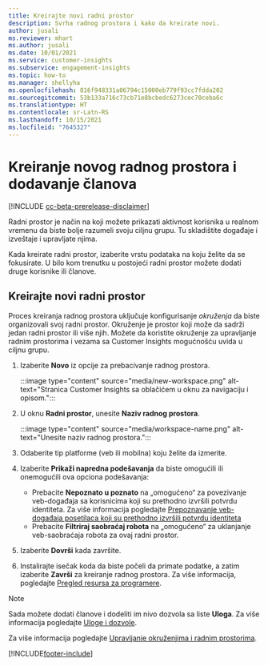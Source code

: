 ```yaml
---
title: Kreirajte novi radni prostor
description: Svrha radnog prostora i kako da kreirate novi.
author: jusali
ms.reviewer: mhart
ms.author: jusali
ms.date: 10/01/2021
ms.service: customer-insights
ms.subservice: engagement-insights
ms.topic: how-to
ms.manager: shellyha
ms.openlocfilehash: 816f948331a06794c15000eb779f93cc7fdda202
ms.sourcegitcommit: 53b133a716c73cb71e8bcbedc6273cec70ceba6c
ms.translationtype: HT
ms.contentlocale: sr-Latn-RS
ms.lasthandoff: 10/15/2021
ms.locfileid: "7645327"
---
```

# <a name="create-a-new-workspace-and-add-members"></a>Kreiranje novog radnog prostora i dodavanje članova

[!INCLUDE [cc-beta-prerelease-disclaimer](includes/cc-beta-prerelease-disclaimer.md)]

Radni prostor je način na koji možete prikazati aktivnost korisnika u realnom vremenu da biste bolje razumeli svoju ciljnu grupu. Tu skladištite događaje i izveštaje i upravljate njima.

Kada kreirate radni prostor, izaberite vrstu podataka na koju želite da se fokusirate. U bilo kom trenutku u postojeći radni prostor možete dodati druge korisnike ili članove. 

## <a name="create-a-new-workspace"></a>Kreirajte novi radni prostor

Proces kreiranja radnog prostora uključuje konfigurisanje *okruženja* da biste organizovali svoj radni prostor. Okruženje je prostor koji može da sadrži jedan radni prostor ili više njih. Možete da koristite okruženje za upravljanje radnim prostorima i vezama sa Customer Insights mogućnošću uvida u ciljnu grupu.

1. Izaberite **Novo** iz opcije za prebacivanje radnog prostora.

   :::image type="content" source="media/new-workspace.png" alt-text="Stranica Customer Insights sa oblačićem u oknu za navigaciju i opisom.":::

1. U oknu **Radni prostor**, unesite **Naziv radnog prostora**.

   :::image type="content" source="media/workspace-name.png" alt-text="Unesite naziv radnog prostora.":::

1. Odaberite tip platforme (veb ili mobilna) koju želite da izmerite.

1. Izaberite **Prikaži napredna podešavanja** da biste omogućili ili onemogućili ova opciona podešavanja:

   - Prebacite **Nepoznato u poznato** na „omogućeno“ za povezivanje veb-događaja sa korisnicima koji su prethodno izvršili potvrdu identiteta. Za više informacija pogledajte [Prepoznavanje veb-događaja posetilaca koji su prethodno izvršili potvrdu identiteta](unknown-to-known.md)
   - Prebacite **Filtriraj saobraćaj robota** na „omogućeno“ za uklanjanje veb-saobraćaja robota za ovaj radni prostor. 

1. Izaberite **Dovrši** kada završite. 

1. Instalirajte isečak koda da biste počeli da primate podatke, a zatim izaberite **Završi** za kreiranje radnog prostora. Za više informacija, pogledajte [Pregled resursa za programere](developer-resources.md).

> [!NOTE]
> Sada možete dodati članove i dodeliti im nivo dozvola sa liste **Uloga**. Za više informacija pogledajte [Uloge i dozvole](user-roles.md). 

Za više informacija pogledajte [Upravljanje okruženjima i radnim prostorima](manage-environments-workspaces.md).


[!INCLUDE[footer-include](../includes/footer-banner.md)]
